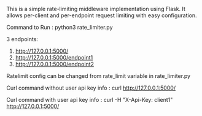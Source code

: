 
This is a simple rate-limiting middleware implementation using Flask. It allows per-client and per-endpoint request limiting with easy configuration.

Command to Run : python3 rate_limiter.py

3 endpoints:
1. http://127.0.0.1:5000/
2. http://127.0.0.1:5000/endpoint1
3. http://127.0.0.1:5000/endpoint2

Ratelimit config can be changed from rate_limit variable in rate_limiter.py

Curl command without user api key info : 
curl http://127.0.0.1:5000/

Curl command with user api key info : 
curl -H "X-Api-Key: client1" http://127.0.0.1:5000/


